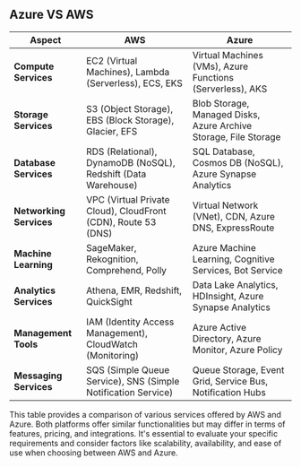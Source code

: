 ## Azure VS AWS 

| Aspect                      | AWS                                                               | Azure                                                             |
|-----------------------------|-------------------------------------------------------------------|-------------------------------------------------------------------|
| **Compute Services**        | EC2 (Virtual Machines), Lambda (Serverless), ECS, EKS             | Virtual Machines (VMs), Azure Functions (Serverless), AKS        |
| **Storage Services**        | S3 (Object Storage), EBS (Block Storage), Glacier, EFS            | Blob Storage, Managed Disks, Azure Archive Storage, File Storage  |
| **Database Services**       | RDS (Relational), DynamoDB (NoSQL), Redshift (Data Warehouse)     | SQL Database, Cosmos DB (NoSQL), Azure Synapse Analytics          |
| **Networking Services**     | VPC (Virtual Private Cloud), CloudFront (CDN), Route 53 (DNS)     | Virtual Network (VNet), CDN, Azure DNS, ExpressRoute             |
| **Machine Learning**        | SageMaker, Rekognition, Comprehend, Polly                         | Azure Machine Learning, Cognitive Services, Bot Service          |
| **Analytics Services**      | Athena, EMR, Redshift, QuickSight                                | Data Lake Analytics, HDInsight, Azure Synapse Analytics           |
| **Management Tools**        | IAM (Identity Access Management), CloudWatch (Monitoring)         | Azure Active Directory, Azure Monitor, Azure Policy              |
| **Messaging Services**      | SQS (Simple Queue Service), SNS (Simple Notification Service)     | Queue Storage, Event Grid, Service Bus, Notification Hubs         |

This table provides a comparison of various services offered by AWS and Azure. Both platforms offer similar functionalities but may differ in terms of features, pricing, and integrations. It's essential to evaluate your specific requirements and consider factors like scalability, availability, and ease of use when choosing between AWS and Azure.

